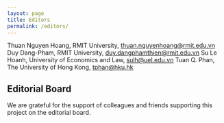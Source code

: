 ```yaml
---
layout: page
title: Editors
permalink: /editors/
---
```


Thuan Nguyen Hoang, RMIT University, thuan.nguyenhoang@rmit.edu.vn
Duy Dang-Pham, RMIT University, duy.dangphamthien@rmit.edu.vn
Su Le Hoanh, University of Economics and Law, sulh@uel.edu.vn
Tuan Q. Phan, The University of Hong Kong, tphan@hku.hk

## Editorial Board
We are grateful for the support of colleagues and friends supporting this project on the editorial board.